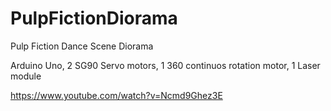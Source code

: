# PulpFictionDiorama
Pulp Fiction Dance Scene Diorama

Arduino Uno, 2 SG90 Servo motors, 1 360 continuos rotation motor, 1 Laser module

https://www.youtube.com/watch?v=Ncmd9Ghez3E
